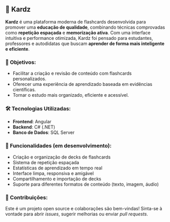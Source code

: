 ## 🧠 Kardz

**Kardz** é uma plataforma moderna de flashcards desenvolvida para promover uma **educação de qualidade**, combinando técnicas comprovadas como **repetição espaçada** e **memorização ativa**. Com uma interface intuitiva e performance otimizada, Kardz foi pensado para estudantes, professores e autodidatas que buscam **aprender de forma mais inteligente e eficiente**.

### 🎯 Objetivos:
- Facilitar a criação e revisão de conteúdo com flashcards personalizados.
- Oferecer uma experiência de aprendizado baseada em evidências científicas.
- Tornar o estudo mais organizado, eficiente e acessível.

### 🛠️ Tecnologias Utilizadas:
- **Frontend**: Angular  
- **Backend**: C# (.NET)  
- **Banco de Dados**: SQL Server

### 🚧 Funcionalidades (em desenvolvimento):
- Criação e organização de decks de flashcards  
- Sistema de repetição espaçada  
- Estatísticas de aprendizado em tempo real  
- Interface limpa, responsiva e amigável  
- Compartilhamento e importação de decks  
- Suporte para diferentes formatos de conteúdo (texto, imagem, áudio)

### 🤝 Contribuições:
Este é um projeto open source e colaborações são bem-vindas! Sinta-se à vontade para abrir *issues*, sugerir melhorias ou enviar *pull requests*.
